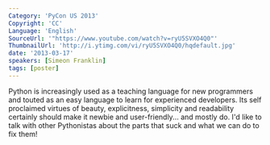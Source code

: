 ```yaml
---
Category: 'PyCon US 2013'
Copyright: 'CC'
Language: 'English'
SourceUrl: '"https://www.youtube.com/watch?v=ryU5SVXO4Q0"'
ThumbnailUrl: 'http://i.ytimg.com/vi/ryU5SVXO4Q0/hqdefault.jpg'
date: '2013-03-17'
speakers: [Simeon Franklin]
tags: [poster]
---
```

Python is increasingly used as a teaching language for new programmers and touted as an easy language to learn for experienced developers. Its self proclaimed virtues of beauty, explicitness, simplicity and readability certainly should make it newbie and user-friendly... and mostly do. I'd like to talk with other Pythonistas about the parts that suck and what we can do to fix them!

